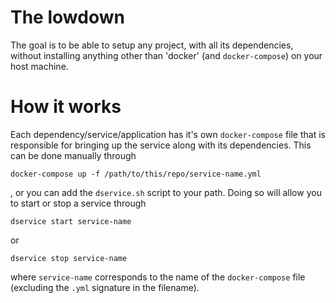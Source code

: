 # The lowdown

The goal is to be able to setup any project, with all its dependencies, without installing anything other than 'docker'
(and `docker-compose`) on your host machine.

# How it works
Each dependency/service/application has it's own `docker-compose` file that is responsible for bringing up the service
along with its dependencies. This can be done manually through
```
docker-compose up -f /path/to/this/repo/service-name.yml
```

, or you can add the `dservice.sh` script to your path. Doing so will allow you to
start or stop a service through
```
dservice start service-name
```
or
```
dservice stop service-name
```
where `service-name` corresponds to the name of the `docker-compose` file (excluding the `.yml` signature in the
filename).

